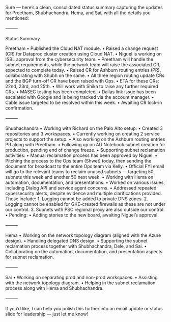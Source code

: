 Sure — here’s a clean, consolidated status summary capturing the updates for Preetham, Shubhachandra, Hema, and Sai, with all the details you mentioned:

⸻

Status Summary

Preetham
	•	Published the Cloud NAT module.
	•	Raised a change request (CR) for Dataproc cluster creation using Cloud NAT.
	•	Niguel is working on ISBL approval from the cybersecurity team.
	•	Preetham will handle the subnet requirements, while the network team will raise the associated CR, expected to complete today.
	•	Raised CR for Ashburn routing entries (PR), collaborating with Shubh on the same.
	•	All three region routing update CRs and the BGP turn-off CR have been raised with Ops.
	•	ETA for these CRs: 22nd, 23rd, and 25th.
	•	Will work with Shika to raise any further required CRs.
	•	MASEC testing has been completed.
	•	Dallas link issue has been escalated with Google and is being tracked via the account manager.
	•	Cable issue targeted to be resolved within this week.
	•	Awaiting CR lock-in confirmation.

⸻

Shubhachandra
	•	Working with Richard on the Palo Alto setup:
	•	Created 3 repositories and 3 workspaces.
	•	Currently working on creating 2 service projects to support the setup.
	•	Also working on the Ashburn routing entries PR along with Preetham.
	•	Following up on AU Notebook subnet creation for production, pending end of change freeze.
	•	Supporting subnet reclamation activities:
	•	Manual reclamation process has been approved by Niguel.
	•	Pitching the process to the Ops team (Shwet) today, then sending the document for broadcast to the entire Ops team via Kelly.
	•	Official FYI email will go to the relevant teams to reclaim unused subnets — targeting 50 subnets this week and another 50 next week.
	•	Working with Hema on automation, documentation, and presentations.
	•	Worked on various issues, including Dialog API and service agent concerns.
	•	Addressed repeated cybersecurity alerts, despite evidence and multiple clarifications provided. These include:
	1.	Logging cannot be added to private DNS zones.
	2.	Logging cannot be enabled for GKE-created firewalls as these are not under our control.
	3.	Subnets with PSC regional proxy are also outside our control.
	•	Pending:
	•	Adding stories to the new board, awaiting Niguel’s approval.

⸻

Hema
	•	Working on the network topology diagram (aligned with the Azure design).
	•	Handling delegated DNS design.
	•	Supporting the subnet reclamation process together with Shubhachandra, Dele, and Sai.
	•	Collaborating on the automation, documentation, and presentation aspects for subnet reclamation.

⸻

Sai
	•	Working on separating prod and non-prod workspaces.
	•	Assisting with the network topology diagram.
	•	Helping in the subnet reclamation process along with Hema and Shubhachandra.

⸻

If you’d like, I can help you polish this further into an email update or status slide for leadership — just let me know!
